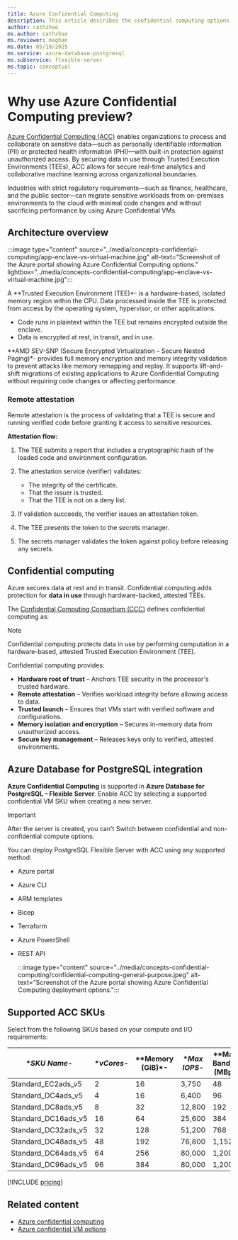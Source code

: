 ```yaml
---
title: Azure Confidential Computing
description: This article describes the confidential computing options in Azure Database for PostgreSQL flexible server.
author: cathzhao
ms.author: cathzhao
ms.reviewer: maghan
ms.date: 05/19/2025
ms.service: azure-database-postgresql
ms.subservice: flexible-server
ms.topic: conceptual
---
```


# Why use Azure Confidential Computing preview?

[Azure Confidential Computing (ACC)](/azure/confidential-computing/overview) enables organizations to process and collaborate on sensitive data—such as personally identifiable information (PII) or protected health information (PHI)—with built-in protection against unauthorized access. By securing data in use through Trusted Execution Environments (TEEs), ACC allows for secure real-time analytics and collaborative machine learning across organizational boundaries.

Industries with strict regulatory requirements—such as finance, healthcare, and the public sector—can migrate sensitive workloads from on-premises environments to the cloud with minimal code changes and without sacrificing performance by using Azure Confidential VMs.

## Architecture overview

:::image type="content" source="../media/concepts-confidential-computing/app-enclave-vs-virtual-machine.jpg" alt-text="Screenshot of the Azure portal showing Azure Confidential Computing options." lightbox="../media/concepts-confidential-computing/app-enclave-vs-virtual-machine.jpg":::

A **Trusted Execution Environment (TEE)*- is a hardware-based, isolated memory region within the CPU. Data processed inside the TEE is protected from access by the operating system, hypervisor, or other applications.

- Code runs in plaintext within the TEE but remains encrypted outside the enclave.
- Data is encrypted at rest, in transit, and in use.

**AMD SEV-SNP (Secure Encrypted Virtualization – Secure Nested Paging)*- provides full memory encryption and memory integrity validation to prevent attacks like memory remapping and replay. It supports lift-and-shift migrations of existing applications to Azure Confidential Computing without requiring code changes or affecting performance.

### Remote attestation

Remote attestation is the process of validating that a TEE is secure and running verified code before granting it access to sensitive resources.

**Attestation flow:**

1. The TEE submits a report that includes a cryptographic hash of the loaded code and environment configuration.
1. The attestation service (verifier) validates:

   - The integrity of the certificate.
   - That the issuer is trusted.
   - That the TEE is not on a deny list.
1. If validation succeeds, the verifier issues an attestation token.
1. The TEE presents the token to the secrets manager.
1. The secrets manager validates the token against policy before releasing any secrets.

## Confidential computing

Azure secures data at rest and in transit. Confidential computing adds protection for **data in use** through hardware-backed, attested TEEs.

The [Confidential Computing Consortium (CCC)](https://confidentialcomputing.io/wp-content/uploads/sites/10/2023/03/CCC_outreach_whitepaper_updated_November_2022.pdf) defines confidential computing as:

> [!NOTE]  
> Confidential computing protects data in use by performing computation in a hardware-based, attested Trusted Execution Environment (TEE).

Confidential computing provides:

- **Hardware root of trust** – Anchors TEE security in the processor's trusted hardware.
- **Remote attestation** – Verifies workload integrity before allowing access to data.
- **Trusted launch** – Ensures that VMs start with verified software and configurations.
- **Memory isolation and encryption** – Secures in-memory data from unauthorized access.
- **Secure key management** – Releases keys only to verified, attested environments.

## Azure Database for PostgreSQL integration

**Azure Confidential Computing** is supported in **Azure Database for PostgreSQL – Flexible Server**. Enable ACC by selecting a supported confidential VM SKU when creating a new server.

> [!IMPORTANT]  
> After the server is created, you can't Switch between confidential and non-confidential compute options.

You can deploy PostgreSQL Flexible Server with ACC using any supported method:

- Azure portal
- Azure CLI
- ARM templates
- Bicep
- Terraform
- Azure PowerShell
- REST API

    :::image type="content" source="../media/concepts-confidential-computing/confidential-computing-general-purpose.jpeg" alt-text="Screenshot of the Azure portal showing Azure Confidential Computing deployment options.":::

## Supported ACC SKUs

Select from the following SKUs based on your compute and I/O requirements:

| **SKU Name*- | **vCores*- | **Memory (GiB)*- | **Max IOPS*- | **Max I/O Bandwidth (MBps)*- |
| --- | --- | --- | --- | --- |
| Standard_EC2ads_v5 | 2 | 16 | 3,750 | 48 |
| Standard_DC4ads_v5 | 4 | 16 | 6,400 | 96 |
| Standard_DC8ads_v5 | 8 | 32 | 12,800 | 192 |
| Standard_DC16ads_v5 | 16 | 64 | 25,600 | 384 |
| Standard_DC32ads_v5 | 32 | 128 | 51,200 | 768 |
| Standard_DC48ads_v5 | 48 | 192 | 76,800 | 1,152 |
| Standard_DC64ads_v5 | 64 | 256 | 80,000 | 1,200 |
| Standard_DC96ads_v5 | 96 | 384 | 80,000 | 1,200 |

[!INCLUDE [pricing](includes/compute-storage-pricing.md)]

## Related content

- [Azure confidential computing](/azure/confidential-computing/trusted-execution-environment)
- [Azure confidential VM options](/azure/confidential-computing/virtual-machine-options)
